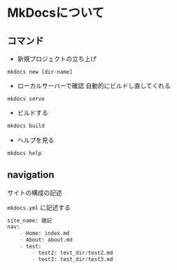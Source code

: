 # MkDocsについて

## コマンド

- 新規プロジェクトの立ち上げ
```
mkdocs new [dir-name]
```
- ローカルサーバーで確認
自動的にビルドし直してくれる
```
mkdocs serve
```
- ビルドする
```sh
mkdocs build
```
- ヘルプを見る
```sh
mkdocs help
```

## navigation

サイトの構成の記述

`mkdocs.yml` に記述する

```py
site_name: 雑記
nav:
    - Home: index.md
    - About: about.md
    - test:
        - test2: test_dir/test2.md
        - test3: test_dir/test3.md
```
